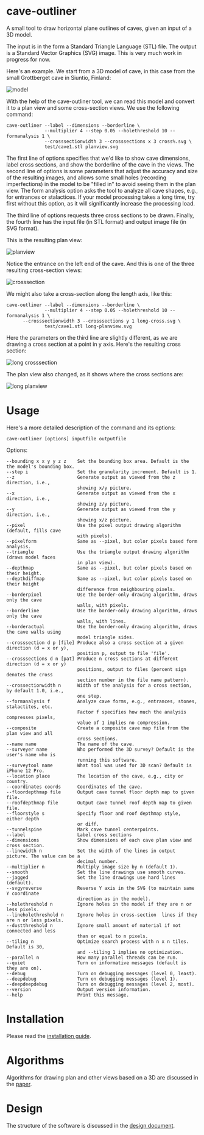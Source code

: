 # cave-outliner
A small tool to draw horizontal plane outlines of caves, given an input of a 3D model.

The input is in the form a Standard Triangle Language (STL) file. The output is a Standard Vector Graphics (SVG) image. This is very much work in progress for now.

Here's an example. We start from a 3D model of cave, in this case from the small Grottberget cave in Siuntio, Finland:

![model](https://raw.githubusercontent.com/jariarkko/cave-outliner/main/doc/images/example1-model-small.jpg)

With the help of the cave-outliner tool, we can read this model and convert it to a plan view and some cross-section views. We use the following command:

    cave-outliner --label --dimensions --borderline \
                  --multiplier 4 --step 0.05 --holethreshold 10 --formanalysis 1 \
                  --crosssectionwidth 3 --crosssections x 3 cross%.svg \
                  test/cave1.stl planview.svg

The first line of options specifies that we'd like to show cave dimensions, label cross sections, and show the borderline of the cave in the views. The second line of options is some parameters that adjust the accuracy and size of the resulting images, and allows some small holes (recording imperfections) in the model to be "filled in" to avoid seeing them in the plan view. The form analysis option asks the tool to analyze all cave shapes, e.g., for entrances or stalactices. If your model processing takes a long time, try first without this option, as it will significantly increase the processing load.

The third line of options requests three cross sections to be drawn. Finally, the fourth line has the input file (in STL format) and output image file (in SVG format).

This is the resulting plan view:

![planview](https://raw.githubusercontent.com/jariarkko/cave-outliner/main/doc/images/example1-planview-small.jpg)

Notice the entrance on the left end of the cave. And this is one of the three resulting cross-section views:

![crosssection](https://raw.githubusercontent.com/jariarkko/cave-outliner/main/doc/images/example1-crosssection-small.jpg)

We might also take a cross-section along the length axis, like this:

    cave-outliner --label --dimensions --borderline \
                  --multiplier 4 --step 0.05 --holethreshold 10 --formanalysis 1 \
		  --crosssectionwidth 3 --crosssections y 1 long-cross.svg \
                  test/cave1.stl long-planview.svg

Here the parameters on the third line are slightly different, as we are drawing a cross section at a point in y axis. Here's the resulting cross section:

![long crosssection](https://raw.githubusercontent.com/jariarkko/cave-outliner/main/doc/images/example1-longcrosssection-small.jpg)

The plan view also changed, as it shows where the cross sections are:

![long planview](https://raw.githubusercontent.com/jariarkko/cave-outliner/main/doc/images/example1-longplanview-small.jpg)

# Usage

Here's a more detailed description of the command and its options:

    cave-outliner [options] inputfile outputfile

Options:

    --bounding x x y y z z    Set the bounding box area. Default is the the model's bounding box.
    --step i                  Set the granularity increment. Default is 1.
    --z                       Generate output as viewed from the z direction, i.e.,
                              showing x/y picture.
    --x                       Generate output as viewed from the x direction, i.e.,
                              showing z/y picture.
    --y                       Generate output as viewed from the y direction, i.e.,
                              showing x/z picture.
    --pixel                   Use the pixel output drawing algorithm (default, fills cave
                              with pixels).
    --pixelform               Same as --pixel, but color pixels based form analysis.
    --triangle                Use the triangle output drawing algorithm (draws model faces
                              in plan view).
    --depthmap                Same as --pixel, but color pixels based on their height.
    --depthdiffmap            Same as --pixel, but color pixels based on their height
                              difference from neighbouring pixels.
    --borderpixel             Use the border-only drawing algorithm, draws only the cave
                              walls, with pixels.
    --borderline              Use the border-only drawing algorithm, draws only the cave
                              walls, with lines.
    --borderactual            Use the border-only drawing algorithm, draws the cave walls using
                              model triangle sides.
    --crosssection d p [file] Produce also a cross section at a given direction (d = x or y),
                              position p, output to file 'file'.
    --crosssections d n [pat] Produce n cross sections at different direction (d = x or y)
                              positions, output to files (percent sign denotes the cross
                              section number in the file name pattern).
    --crossectionwidth n      Width of the analysis for a cross section, by default 1.0, i.e.,
                              one step.
    --formanalysis f          Analyze cave forms, e.g., entrances, stones, stalactites, etc.
                              Factor f specifies how much the analysis compresses pixels,
                              value of 1 implies no compression.
    --composite               Create a composite cave map file from the plan view and all
                              cross sections.
    --name name               The name of the cave.
    --surveyer name           Who performed the 3D survey? Default is the user's name who is
                              running this software.
    --surveytool name         What tool was used for 3D scan? Default is iPhone 12 Pro.
    --location place          The location of the cave, e.g., city or country. 
    --coordinates coords      Coordinates of the cave. 
    --floordepthmap file      Output cave tunnel floor depth map to given file.
    --roofdepthmap file       Output cave tunnel roof depth map to given file.
    --floorstyle s            Specify floor and roof depthmap style, either depth
                              or diff.
    --tunnelspine             Mark cave tunnel centerpoints.
    --label                   Label cross sections
    --dimensions              Show dimensions of each cave plan view and cross section.
    --linewidth n             Set the width of the lines in output picture. The value can be a
                              decimal number.
    --multiplier n            Multiply image size by n (default 1).
    --smooth                  Set the line drawings use smooth curves.
    --jagged                  Set the line drawings use hard lines (default).
    --svgyreverse             Reverse Y axis in the SVG (to maintain same Y coordinate
                              direction as in the model).
    --holethreshold n         Ignore holes in the model if they are n or less pixels.
    --lineholethreshold n     Ignore holes in cross-section  lines if they are n or less pixels.
    --dustthreshold n         Ignore small amount of material if not connected and less
                              than or equal to n pixels.
    --tiling n                Optimize search process with n x n tiles. Default is 30,
                              and --tiling 1 implies no optimization.
    --parallel n              How many parallel threads can be run.
    --quiet                   Turn on informative messages (default is they are on).
    --debug                   Turn on debugging messages (level 0, least).
    --deepdebug               Turn on debugging messages (level 1).
    --deepdeepdebug           Turn on debugging messages (level 2, most).
    --version                 Output version information.
    --help                    Print this message.

# Installation

Please read the [installation guide](https://github.com/jariarkko/cave-outliner/blob/master/doc/INSTALL.md).

# Algorithms

Algorithms for drawing plan and other views based on a 3D are discussed in the [paper](https://github.com/jariarkko/cave-outliner/blob/master/doc/papers/Paper.md).

# Design

The structure of the software is discussed in the [design document](https://github.com/jariarkko/cave-outliner/blob/master/doc/Design.md).

